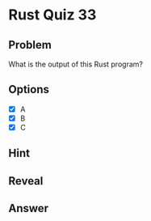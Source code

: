 # Rust Quiz 33

## Problem
What is the output of this Rust program?

## Options
- [x] A
- [x] B
- [x] C

## Hint

## Reveal

## Answer
